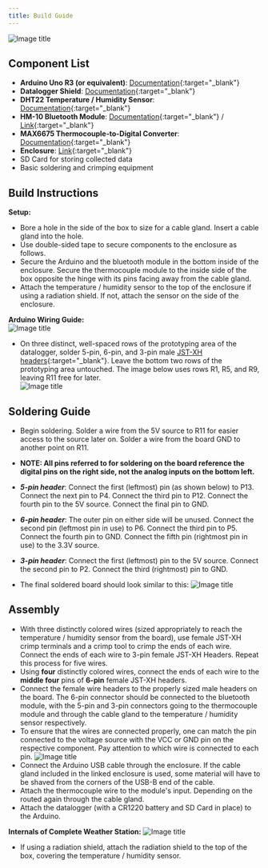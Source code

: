 ```yaml
---
title: Build Guide
---
```

![Image title](imgs/weatherStation.png)
## Component List
- **Arduino Uno R3 (or equivalent)**: [Documentation](https://docs.arduino.cc/hardware/uno-rev3/){:target="_blank"}
- **Datalogger Shield**: [Documentation](https://learn.adafruit.com/adafruit-data-logger-shield/overview){:target="_blank"}
- **DHT22 Temperature / Humidity Sensor**: [Documentation](https://www.sparkfun.com/datasheets/Sensors/Temperature/DHT22.pdf){:target="_blank"}
- **HM-10 Bluetooth Module**: [Documentation](https://people.ece.cornell.edu/land/courses/ece4760/PIC32/uart/HM10/DSD%20TECH%20HM-10%20datasheet.pdf){:target="_blank"} / [Link](https://www.deshide.com/product-details.html?pid=344835&_t=1665209850){:target="_blank"}
- **MAX6675 Thermocouple-to-Digital Converter**: [Documentation](https://www.analog.com/media/en/technical-documentation/data-sheets/max6675.pdf){:target="_blank"}
- **Enclosure**: [Link](https://www.amazon.com/Laisomeke-Waterproof-Junction-Enclosure-Electrical/dp/B0BR5DY1VG?th=1){:target="_blank"}
- SD Card for storing collected data
- Basic soldering and crimping equipment

## Build Instructions

**Setup:**

- Bore a hole in the side of the box to size for a cable gland. Insert a cable gland into the hole.  
- Use double-sided tape to secure components to the enclosure as follows.  
- Secure the Arduino and the bluetooth module in the bottom inside of the enclosure. Secure the thermocouple module to the inside side of the box opposite the hinge with its pins facing away from the cable gland.  
- Attach the temperature / humidity sensor to the top of the enclosure if using a radiation shield. If not, attach the sensor on the side of the enclosure.  

**Arduino Wiring Guide:**  
![Image title](imgs/weatherStationDiagram.png)

- On three distinct, well-spaced rows of the prototyping area of the datalogger, solder 5-pin, 6-pin, and 3-pin male [JST-XH headers](https://www.amazon.com/GeeBat-460pcs-Connector-Housing-Adapter/dp/B01MCZE2HM){:target="_blank"}. Leave the bottom two rows of the prototyping area untouched. The image below uses rows R1, R5, and R9, leaving R11 free for later.  
![Image title](imgs/dataloggerTop.jpg)
## Soldering Guide
- Begin soldering. Solder a wire from the 5V source to R11 for easier access to the source later on. Solder a wire from the board GND to another point on R11.  

- **NOTE: All pins referred to for soldering on the board reference the digital pins on the right side, not the analog inputs on the bottom left.**  

- ***5-pin header***: Connect the first (leftmost) pin (as shown below) to P13. Connect the next pin to P4. Connect the third pin to P12. Connect the fourth pin to the 5V source. Connect the final pin to GND.
- ***6-pin header***: The outer pin on either side will be unused. Connect the second pin (leftmost pin in use) to P6. Connect the third pin to P5. Connect the fourth pin to GND. Connect the fifth pin (rightmost pin in use) to the 3.3V source. 
- ***3-pin header***: Connect the first (leftmost) pin to the 5V source. Connect the second pin to P2. Connect the third (rightmost) pin to GND. 
- The final soldered board should look similar to this:
![Image title](imgs/dataloggerBottom.jpg)

## Assembly
- With three distinctly colored wires (sized appropriately to reach the temperature / humidity sensor from the board), use female JST-XH crimp terminals and a crimp tool to crimp the ends of each wire. Connect the ends of each wire to 3-pin female JST-XH Headers. Repeat this process for five wires.  
- Using **four** distinctly colored wires, connect the ends of each wire to the **middle four** pins of **6-pin** female JST-XH headers.  
- Connect the female wire headers to the properly sized male headers on the board. The 6-pin connector should be connected to the bluetooth module, with the 5-pin and 3-pin connectors going to the thermocouple module and through the cable gland to the temperature / humidity sensor respectively.  
- To ensure that the wires are connected properly, one can match the pin connected to the voltage source with the VCC or GND pin on the respective component. Pay attention to which wire is connected to each pin. 
![Image title](imgs/dataloggerWires.jpeg)
- Connect the Arduino USB cable through the enclosure. If the cable gland included in the linked enclosure is used, some material will have to be shaved from the corners of the USB-B end of the cable.  
- Attach the thermocouple wire to the module's input. Depending on the routed again through the cable gland. 
- Attach the datalogger (with a CR1220 battery and SD Card in place) to the Arduino.  

**Internals of Complete Weather Station:**
![Image title](imgs/internals.jpg)

- If using a radiation shield, attach the radiation shield to the top of the box, covering the temperature / humidity sensor.  


